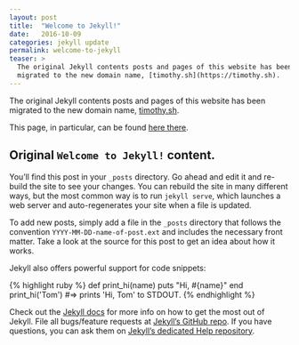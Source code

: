 ```yaml
---
layout: post
title:  "Welcome to Jekyll!"
date:   2016-10-09
categories: jekyll update
permalink: welcome-to-jekyll
teaser: >
  The original Jekyll contents posts and pages of this website has been
  migrated to the new domain name, [timothy.sh](https://timothy.sh).
---
```


The original Jekyll contents posts and pages of this website has been
migrated to the new domain name, [timothy.sh](https://timothy.sh).

This page, in particular, can be found [here there](https://timothy.sh/welcome-to-jekyll/).


## Original `Welcome to Jekyll!` content.

You’ll find this post in your `_posts` directory. Go ahead and edit it and re-build the site to see your changes. You can rebuild the site in many different ways, but the most common way is to run `jekyll serve`, which launches a web server and auto-regenerates your site when a file is updated.

To add new posts, simply add a file in the `_posts` directory that follows the convention `YYYY-MM-DD-name-of-post.ext` and includes the necessary front matter. Take a look at the source for this post to get an idea about how it works.

Jekyll also offers powerful support for code snippets:

{% highlight ruby %}
def print_hi(name)
  puts "Hi, #{name}"
end
print_hi('Tom')
#=> prints 'Hi, Tom' to STDOUT.
{% endhighlight %}

Check out the [Jekyll docs][jekyll] for more info on how to get the most out of Jekyll. File all bugs/feature requests at [Jekyll’s GitHub repo][jekyll-gh]. If you have questions, you can ask them on [Jekyll’s dedicated Help repository][jekyll-help].

[jekyll]:      http://jekyllrb.com
[jekyll-gh]:   https://github.com/jekyll/jekyll
[jekyll-help]: https://github.com/jekyll/jekyll-help
